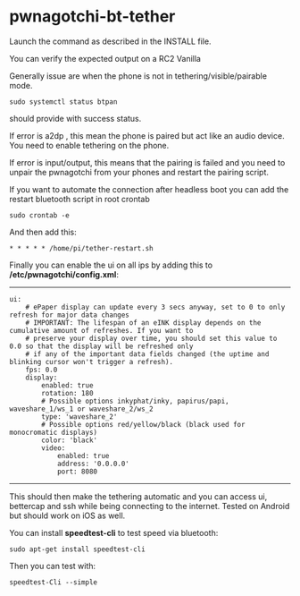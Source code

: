 # pwnagotchi-bt-tether

Launch the command as described in the INSTALL file.

You can verify the expected output on a RC2 Vanilla

Generally issue are when the phone is not in tethering/visible/pairable mode.

```sudo systemctl status btpan``` 

should provide with success status.

If error is a2dp , this mean the phone is paired but act like an audio device. You need to enable tethering on the phone.

If error is input/output, this means that the pairing is failed and you need to unpair the pwnagotchi from your phones and restart the pairing script.

If you want to automate the connection after headless boot you can add the restart bluetooth script in root crontab

```sudo crontab -e```

And then add this:

```* * * * * /home/pi/tether-restart.sh```

Finally you can enable the ui on all ips by adding this to **/etc/pwnagotchi/config.xml**:

---

```# ui configuration
ui:
    # ePaper display can update every 3 secs anyway, set to 0 to only refresh for major data changes
    # IMPORTANT: The lifespan of an eINK display depends on the cumulative amount of refreshes. If you want to
    # preserve your display over time, you should set this value to 0.0 so that the display will be refreshed only
    # if any of the important data fields changed (the uptime and blinking cursor won't trigger a refresh).
    fps: 0.0
    display:
        enabled: true
        rotation: 180
        # Possible options inkyphat/inky, papirus/papi, waveshare_1/ws_1 or waveshare_2/ws_2
        type: 'waveshare_2'
        # Possible options red/yellow/black (black used for monocromatic displays)
        color: 'black'
        video:
            enabled: true
            address: '0.0.0.0'
            port: 8080
```
---


This should then make the tethering automatic and you can access ui, bettercap and ssh while being connecting to the internet.
Tested on Android but should work on iOS as well.

You can install **speedtest-cli** to test speed via bluetooth:


```sudo apt-get install speedtest-cli```

Then you can test with:

```speedtest-Cli --simple```
